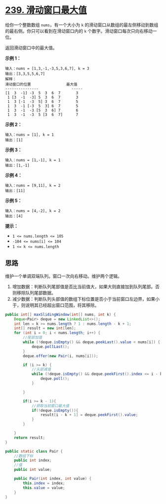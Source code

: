 # [239. 滑动窗口最大值](https://leetcode-cn.com/problems/sliding-window-maximum/)

给你一个整数数组 `nums`，有一个大小为 `k` 的滑动窗口从数组的最左侧移动到数组的最右侧。你只可以看到在滑动窗口内的 `k` 个数字。滑动窗口每次只向右移动一位。

返回滑动窗口中的最大值。

 

**示例 1：**

```
输入：nums = [1,3,-1,-3,5,3,6,7], k = 3
输出：[3,3,5,5,6,7]
解释：
滑动窗口的位置                最大值
---------------               -----
[1  3  -1] -3  5  3  6  7       3
 1 [3  -1  -3] 5  3  6  7       3
 1  3 [-1  -3  5] 3  6  7       5
 1  3  -1 [-3  5  3] 6  7       5
 1  3  -1  -3 [5  3  6] 7       6
 1  3  -1  -3  5 [3  6  7]      7
```

**示例 2：**

```
输入：nums = [1], k = 1
输出：[1]
```

**示例 3：**

```
输入：nums = [1,-1], k = 1
输出：[1,-1]
```

**示例 4：**

```
输入：nums = [9,11], k = 2
输出：[11]
```

**示例 5：**

```
输入：nums = [4,-2], k = 2
输出：[4]
```

 

**提示：**

- `1 <= nums.length <= 105`
- `-104 <= nums[i] <= 104`
- `1 <= k <= nums.length`

## 思路

维护一个单调双端队列。窗口一次向右移动。维护两个逻辑。

1. 增加数据：判断队列尾部值是否比当前值大，如果大则直接加到队列尾部。否则移除队列尾部数据。
2. 减少数据：判断队列头部值的数组下标位置是否小于当前窗口左边界，如果小于，则说明其已经超出窗口范围，将其移除。

```java
public int[] maxSlidingWindow(int[] nums, int k) {
    Deque<Pair> deque = new LinkedList<>();
    int len = k >= nums.length ? 1 : nums.length - k + 1;
    int[] result = new int[len];
    for (int i = 0; i < nums.length; i++) {
        //尾部加值
        while (!deque.isEmpty() && deque.peekLast().value < nums[i]) {
            deque.pollLast();
        }
        deque.offer(new Pair(i, nums[i]));

        if (i >= k) {
            //头部减值
            while (!deque.isEmpty() && deque.peekFirst().index <= i - k){
                deque.poll();
            }

        }

        if(i >= k - 1){
            //获取当前窗口最大值
            if(!deque.isEmpty()){
                result[i - k + 1] = deque.peekFirst().value;
            }
        }

    }
    return result;
}

public static class Pair {
    //数组下标
    public int index;
    //值
    public int value;

    public Pair(int index, int value) {
        this.index = index;
        this.value = value;
    }
}
```

